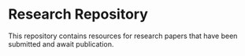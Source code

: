 # Research Repository

This repository contains resources for research papers that have been submitted and await publication.


